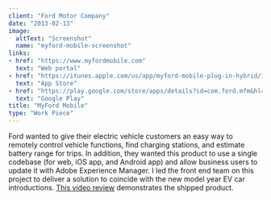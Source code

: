 ```yaml
---
client: "Ford Motor Company"
date: "2013-02-13"
image:
  altText: "Screenshot"
  name: "myford-mobile-screenshot"
links:
- href: "https://www.myfordmobile.com"
  text: "Web portal"
- href: "https://itunes.apple.com/us/app/myford-mobile-plug-in-hybrid/id599142823?mt=8"
  text: "App Store"
- href: "https://play.google.com/store/apps/details?id=com.ford.mfm&hl=en"
  text: "Google Play"
title: "MyFord Mobile"
type: "Work Piece"
---
```


Ford wanted to give their electric vehicle customers an easy way to remotely control vehicle functions, find charging stations, and estimate battery range for trips. In addition, they wanted this product to use a single codebase (for web, iOS app, and Android app) and allow business users to update it with Adobe Experience Manager. I led the front end team on this project to deliver a solution to coincide with the new model year EV car introductions. [This video review](https://www.youtube.com/watch?v=6yR6VrpXbuw) demonstrates the shipped product.
